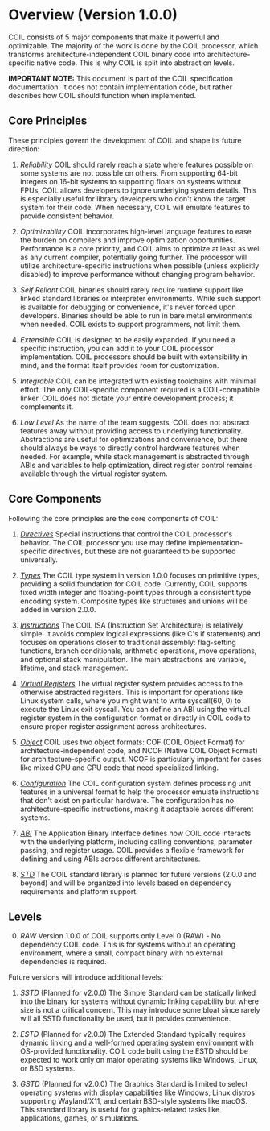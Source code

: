 # Overview (Version 1.0.0)

COIL consists of 5 major components that make it powerful and optimizable. The majority of the work is done by the COIL processor, which transforms architecture-independent COIL binary code into architecture-specific native code. This is why COIL is split into abstraction levels.

**IMPORTANT NOTE:** This document is part of the COIL specification documentation. It does not contain implementation code, but rather describes how COIL should function when implemented.

## Core Principles
These principles govern the development of COIL and shape its future direction:

1. *Reliability*
  COIL should rarely reach a state where features possible on some systems are not possible on others. From supporting 64-bit integers on 16-bit systems to supporting floats on systems without FPUs, COIL allows developers to ignore underlying system details. This is especially useful for library developers who don't know the target system for their code. When necessary, COIL will emulate features to provide consistent behavior.

2. *Optimizability*
  COIL incorporates high-level language features to ease the burden on compilers and improve optimization opportunities. Performance is a core priority, and COIL aims to optimize at least as well as any current compiler, potentially going further. The processor will utilize architecture-specific instructions when possible (unless explicitly disabled) to improve performance without changing program behavior.

3. *Self Reliant*
  COIL binaries should rarely require runtime support like linked standard libraries or interpreter environments. While such support is available for debugging or convenience, it's never forced upon developers. Binaries should be able to run in bare metal environments when needed. COIL exists to support programmers, not limit them.

4. *Extensible*
  COIL is designed to be easily expanded. If you need a specific instruction, you can add it to your COIL processor implementation. COIL processors should be built with extensibility in mind, and the format itself provides room for customization.

5. *Integrable*
  COIL can be integrated with existing toolchains with minimal effort. The only COIL-specific component required is a COIL-compatible linker. COIL does not dictate your entire development process; it complements it.

6. *Low Level*
  As the name of the team suggests, COIL does not abstract features away without providing access to underlying functionality. Abstractions are useful for optimizations and convenience, but there should always be ways to directly control hardware features when needed. For example, while stack management is abstracted through ABIs and variables to help optimization, direct register control remains available through the virtual register system.

## Core Components
Following the core principles are the core components of COIL:

1. [*Directives*](./dir.md)
  Special instructions that control the COIL processor's behavior. The COIL processor you use may define implementation-specific directives, but these are not guaranteed to be supported universally.

2. [*Types*](./type.md)
  The COIL type system in version 1.0.0 focuses on primitive types, providing a solid foundation for COIL code. Currently, COIL supports fixed width integer and floating-point types through a consistent type encoding system. Composite types like structures and unions will be added in version 2.0.0.

3. [*Instructions*](./isa.md)
  The COIL ISA (Instruction Set Architecture) is relatively simple. It avoids complex logical expressions (like C's if statements) and focuses on operations closer to traditional assembly: flag-setting functions, branch conditionals, arithmetic operations, move operations, and optional stack manipulation. The main abstractions are variable, lifetime, and stack management.

4. [*Virtual Registers*](./reg.md)
  The virtual register system provides access to the otherwise abstracted registers. This is important for operations like Linux system calls, where you might want to write syscall(60, 0) to execute the Linux exit syscall. You can define an ABI using the virtual register system in the configuration format or directly in COIL code to ensure proper register assignment across architectures.

5. [*Object*](./obj.md)
  COIL uses two object formats: COF (COIL Object Format) for architecture-independent code, and NCOF (Native COIL Object Format) for architecture-specific output. NCOF is particularly important for cases like mixed GPU and CPU code that need specialized linking.

6. [*Configuration*](./conf.md)
  The COIL configuration system defines processing unit features in a universal format to help the processor emulate instructions that don't exist on particular hardware. The configuration has no architecture-specific instructions, making it adaptable across different systems.

7. [*ABI*](./abi.md)
  The Application Binary Interface defines how COIL code interacts with the underlying platform, including calling conventions, parameter passing, and register usage. COIL provides a flexible framework for defining and using ABIs across different architectures.

8. [*STD*](./std.md)
  The COIL standard library is planned for future versions (2.0.0 and beyond) and will be organized into levels based on dependency requirements and platform support.

## Levels

0. *RAW* 
  Version 1.0.0 of COIL supports only Level 0 (RAW) - No dependency COIL code. This is for systems without an operating environment, where a small, compact binary with no external dependencies is required.

Future versions will introduce additional levels:

1. *SSTD* (Planned for v2.0.0)
  The Simple Standard can be statically linked into the binary for systems without dynamic linking capability but where size is not a critical concern. This may introduce some bloat since rarely will all SSTD functionality be used, but it provides convenience.

2. *ESTD* (Planned for v2.0.0)
  The Extended Standard typically requires dynamic linking and a well-formed operating system environment with OS-provided functionality. COIL code built using the ESTD should be expected to work only on major operating systems like Windows, Linux, or BSD systems.

3. *GSTD* (Planned for v2.0.0)
  The Graphics Standard is limited to select operating systems with display capabilities like Windows, Linux distros supporting Wayland/X11, and certain BSD-style systems like macOS. This standard library is useful for graphics-related tasks like applications, games, or simulations.